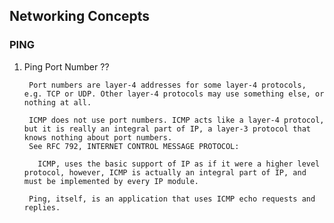 ## Networking Concepts

### PING


1. Ping Port Number ??

        Port numbers are layer-4 addresses for some layer-4 protocols, e.g. TCP or UDP. Other layer-4 protocols may use something else, or nothing at all.

        ICMP does not use port numbers. ICMP acts like a layer-4 protocol, but it is really an integral part of IP, a layer-3 protocol that knows nothing about port numbers. 
        See RFC 792, INTERNET CONTROL MESSAGE PROTOCOL:

          ICMP, uses the basic support of IP as if it were a higher level protocol, however, ICMP is actually an integral part of IP, and must be implemented by every IP module.

        Ping, itself, is an application that uses ICMP echo requests and replies.
